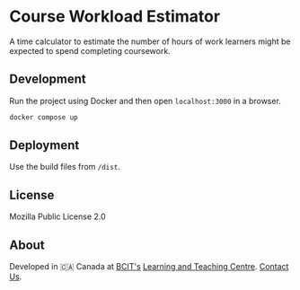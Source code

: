 # Course Workload Estimator

A time calculator to estimate the number of hours of work learners might be expected to spend completing coursework.

## Development

Run the project using Docker and then open `localhost:3000` in a browser.

```bash
docker compose up
```

## Deployment

Use the build files from `/dist`.

## License

Mozilla Public License 2.0

## About

Developed in 🇨🇦 Canada at [BCIT's](https://www.bcit.ca/) [Learning and Teaching Centre](https://www.bcit.ca/learning-teaching-centre/). [Contact Us](mailto:courseproduction@bcit.ca).
